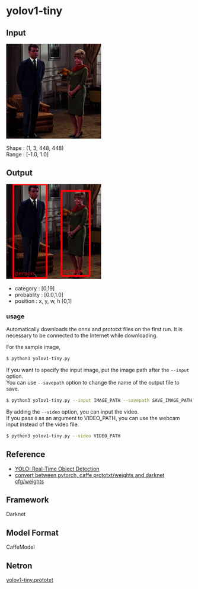 # yolov1-tiny

## Input

![Input](couple.jpg)

Shape : (1, 3, 448, 448)  
Range : [-1.0, 1.0]

## Output

![Output](output.png)

- category : [0,19]
- probablity : [0.0,1.0]
- position : x, y, w, h [0,1]

### usage
Automatically downloads the onnx and prototxt files on the first run.
It is necessary to be connected to the Internet while downloading.

For the sample image,
``` bash
$ python3 yolov1-tiny.py
```

If you want to specify the input image, put the image path after the `--input` option.  
You can use `--savepath` option to change the name of the output file to save.
```bash
$ python3 yolov1-tiny.py --input IMAGE_PATH --savepath SAVE_IMAGE_PATH
```

By adding the `--video` option, you can input the video.   
If you pass `0` as an argument to VIDEO_PATH, you can use the webcam input instead of the video file.
```bash
$ python3 yolov1-tiny.py --video VIDEO_PATH
```

## Reference

- [YOLO: Real-Time Object Detection](https://pjreddie.com/darknet/yolov1/)
- [convert between pytorch, caffe prototxt/weights and darknet cfg/weights](https://github.com/marvis/pytorch-caffe-darknet-convert)

## Framework

Darknet

## Model Format

CaffeModel

## Netron

[yolov1-tiny.prototxt](https://netron.app/?url=https://storage.googleapis.com/ailia-models/yolov1-tiny/yolov1-tiny.prototxt)
